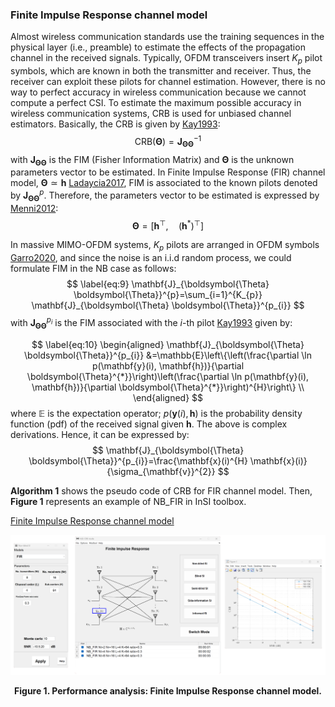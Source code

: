### Finite Impulse Response channel model

Almost wireless communication standards use the training sequences in the physical layer (i.e., preamble) to estimate the effects of the propagation channel in the received signals. Typically, OFDM transceivers insert $K_p$ pilot symbols, which are known in both the transmitter and receiver. Thus, the receiver can exploit these pilots for channel estimation. However, there is no way to perfect accuracy in wireless communication because we cannot compute a perfect CSI. To estimate the maximum possible accuracy in wireless communication systems, CRB is used for unbiased channel estimators. Basically, the CRB is given by [Kay1993]:
$$
    \text{CRB}(\boldsymbol{\Theta}) = \mathbf{J}_{\boldsymbol{\Theta}\boldsymbol{\Theta}}^{-1}
$$
with $\mathbf{J}_{\boldsymbol{\Theta}\boldsymbol{\Theta}}$ is the FIM (Fisher Information Matrix) and $\boldsymbol{\Theta}$ is the unknown parameters vector to be estimated. In Finite Impulse Response (FIR) channel model, $\boldsymbol{\Theta} \simeq	 \mathbf{h}$ [Ladaycia2017], FIM is associated to the known pilots denoted by $\mathbf{J}_{\boldsymbol{\Theta}\boldsymbol{\Theta}}^p$. Therefore, the parameters vector to be estimated is expressed by [Menni2012]:
$$
    \boldsymbol{\Theta}=\left[\mathbf{h}^{\top},  \quad  \left(\mathbf{h}^{*}\right)^{\top}\right]
$$

In massive MIMO-OFDM systems, $K_p$ pilots are arranged in OFDM symbols [Garro2020], and since the noise is an i.i.d random process, we could formulate FIM in the NB case as follows:
$$
\label{eq:9}
    \mathbf{J}_{\boldsymbol{\Theta} \boldsymbol{\Theta}}^{p}=\sum_{i=1}^{K_{p}} \mathbf{J}_{\boldsymbol{\Theta} \boldsymbol{\Theta}}^{p_{i}}
$$
with $\mathbf{J}_{\boldsymbol{\Theta} \boldsymbol{\Theta}}^{p_{i}}$ is the FIM associated with the $i$-th pilot [Kay1993] given by:

$$
    \label{eq:10}
    \begin{aligned}
        \mathbf{J}_{\boldsymbol{\Theta} \boldsymbol{\Theta}}^{p_{i}} &=\mathbb{E}\left\{\left(\frac{\partial \ln p(\mathbf{y}(i), \mathbf{h})}{\partial \boldsymbol{\Theta}^{*}}\right)\left(\frac{\partial \ln p(\mathbf{y}(i), \mathbf{h})}{\partial \boldsymbol{\Theta}^{*}}\right)^{H}\right\} \\
    \end{aligned}
$$
where $\mathbb{E}$ is the expectation operator; $p(\mathbf{y}(i), \mathbf{h})$ is the probability density function (pdf) of the received signal given $\mathbf{h}$. The above is complex derivations. Hence, it can be expressed by:
$$
    \mathbf{J}_{\boldsymbol{\Theta} \boldsymbol{\Theta}}^{p_{i}}=\frac{\mathbf{x}(i)^{H} \mathbf{x}(i)}{\sigma_{\mathbf{v}}^{2}}
$$

**Algorithm 1** shows the pseudo code of CRB for FIR channel model. Then, **Figure 1** represents an example of NB\_FIR in InSI toolbox.

[Finite Impulse Response channel model](../../../pseudo/CRB_NB_FIR.md ':include :type=code algorithm')

<p style="text-align-last: center">
<img src="./assets/img/Outputs/InSI_NB_FIR.png">
</p>
<p style="text-align-last: center">
<b>
Figure 1. Performance analysis: Finite Impulse Response channel model.
</b>
</p>


[Kay1993]: https://dl.acm.org/doi/abs/10.5555/151045
[Ladaycia2017]: https://ieeexplore.ieee.org/abstract/document/7956173
[Garro2020]: https://ieeexplore.ieee.org/document/9040540
[Menni2012]: https://ieeexplore.ieee.org/abstract/document/6094230